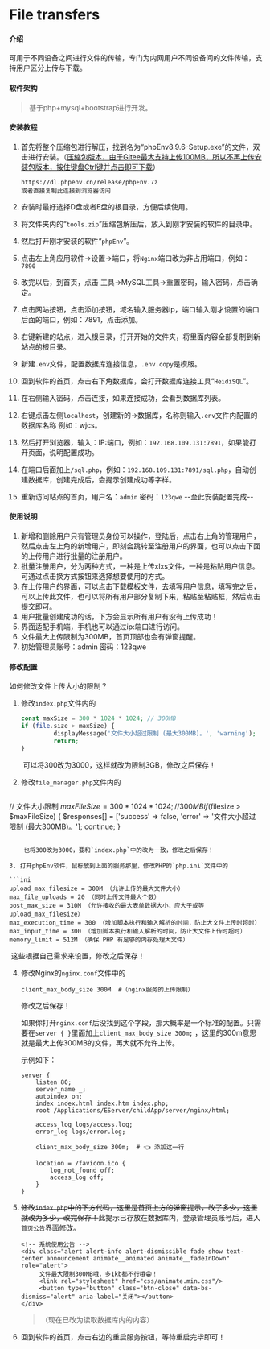 # File transfers

#### 介绍
可用于不同设备之间进行文件的传输，专门为内网用户不同设备间的文件传输，支持用户区分上传与下载。

#### 软件架构
> 基于php+mysql+bootstrap进行开发。
>

#### 安装教程

1. 首先将整个压缩包进行解压，找到名为“phpEnv8.9.6-Setup.exe”的文件，双击进行安装。（[压缩包版本，由于Gitee最大支持上传100MB，所以不再上传安装包版本，按住键盘Ctrl键并点击即可下载](https://dl.phpenv.cn/release/phpEnv.7z)）

   ```https
   https://dl.phpenv.cn/release/phpEnv.7z
   或者直接复制此连接到浏览器访问
   ```
   
2. 安装时最好选择D盘或者E盘的根目录，方便后续使用。

3. 将文件夹内的“`tools.zip`”压缩包解压后，放入到刚才安装的软件的目录中。

4. 然后打开刚才安装的软件“`phpEnv`”。

5. 点击左上角应用软件→设置→端口，将`Nginx`端口改为非占用端口，例如：`7890`

6. 改完以后，到首页，点击 工具→MySQL工具→重置密码，输入密码，点击确定。

7. 点击网站按钮，点击添加按钮，域名输入服务器ip，端口输入刚才设置的端口后面的端口，例如：7891，点击添加。

8. 右键新建的站点，进入根目录，打开开始的文件夹，将里面内容全部复制到新站点的根目录。

9. 新建`.env`文件，配置数据库连接信息，`.env.copy`是模版。
   
10. 回到软件的首页，点击右下角数据库，会打开数据库连接工具“`HeidiSQL`”。

11. 在右侧输入密码，点击连接，如果连接成功，会看到数据库列表。

12. 右键点击左侧`localhost`，创建新的→数据库，名称则输入`.env`文件内配置的数据库名称 例如：wjcs。

13. 然后打开浏览器，输入：IP:端口，例如：`192.168.109.131:7891`，如果能打开页面，说明配置成功。

14. 在端口后面加上`/sql.php`，例如：`192.168.109.131:7891/sql.php`，自动创建数据库，创建完成后，会提示创建成功等字样。

15. 重新访问站点的首页，用户名：`admin`   密码：`123qwe`
    --至此安装配置完成--

#### 使用说明

1.  新增和删除用户只有管理员身份可以操作，登陆后，点击右上角的管理用户，然后点击左上角的新增用户，即刻会跳转至注册用户的界面，也可以点击下面的上传用户进行批量的注册用户。
2.  批量注册用户，分为两种方式，一种是上传xlxs文件，一种是粘贴用户信息。可通过点击换方式按钮来选择想要使用的方式。
3.  在上传用户的界面，可以点击下载模板文件，去填写用户信息，填写完之后，可以上传此文件，也可以将所有用户部分复制下来，粘贴至粘贴框，然后点击提交即可。
4.  用户批量创建成功的话，下方会显示所有用户有没有上传成功！
5.  界面适配手机端，手机也可以通过ip:端口进行访问。
6.  文件最大上传限制为300MB，首页顶部也会有弹窗提醒。
7.  初始管理员账号：admin   密码：123qwe

#### 修改配置
如何修改文件上传大小的限制？
1.  修改`index.php`文件内的
    
    ```php
    const maxSize = 300 * 1024 * 1024; // 300MB
    if (file.size > maxSize) {
             displayMessage('文件大小超过限制 (最大300MB)。', 'warning');
             return;
    }
    ```
    
    ​    可以将300改为3000，这样就改为限制3GB，修改之后保存！


2. 修改`file_manager.php`文件内的

   ```PHP
// 文件大小限制
           $maxFileSize = 300 * 1024 * 1024; // 300MB
           if ($filesize > $maxFileSize) {
           $responses[] = ['success' => false, 'error' => '文件大小超过限制 (最大300MB)。'];
           continue;
           }
   ```
   
   ​    也将300改为3000，要和`index.php`中的改为一致，修改之后保存！

3. 打开phpEnv软件，鼠标放到上面的服务那里，修改PHP的`php.ini`文件中的

   ```ini
   upload_max_filesize = 300M （允许上传的最大文件大小）
   max_file_uploads = 20 （同时上传文件最大个数）
   post_max_size = 310M （允许接收的最大表单数据大小，应大于或等upload_max_filesize）
   max_execution_time = 300 （增加脚本执行和输入解析的时间，防止大文件上传时超时）
   max_input_time = 300 （增加脚本执行和输入解析的时间，防止大文件上传时超时）
   memory_limit = 512M （确保 PHP 有足够的内存处理大文件）
   ```

   ​            这些根据自己需求来设置，修改之后保存！

4. 修改Nginx的`nginx.conf`文件中的
   
   ```nginx
   client_max_body_size 300M  #（nginx服务的上传限制）
   ```
   
   修改之后保存！
   
   如果你打开`nginx.conf`后没找到这个字段，那大概率是一个标准的配置。只需要在`server { }`里面加上`client_max_body_size 300m;` ，这里的300m意思就是最大上传300MB的文件，再大就不允许上传。
   
   示例如下：
   
   ```nginx
   server {
       listen 80;
       server_name _;
       autoindex on;
       index index.html index.htm index.php;
       root /Applications/EServer/childApp/server/nginx/html;
   
       access_log logs/access.log;
       error_log logs/error.log;
   
       client_max_body_size 300m;  # 👈 添加这一行
   
       location = /favicon.ico {
           log_not_found off;
           access_log off;
       }
   }
   ```
   
5. ~~修改`index.php`中的下方代码，这里是首页上方的弹窗提示，改了多少，这里就改为多少，改完保存！~~此提示已存放在数据库内，登录管理员账号后，进入`首页公告`界面修改。

   ```php+HTML
   <!-- 系统使用公告 -->
   <div class="alert alert-info alert-dismissible fade show text-center announcement animate__animated animate__fadeInDown" role="alert">
        文件最大限制300MB哦，多1kb都不行哦😁！
        <link rel="stylesheet" href="css/animate.min.css"/>
        <button type="button" class="btn-close" data-bs-dismiss="alert" aria-label="关闭"></button>
   </div>
   ```
   
   >
   > （现在已改为读取数据库内的内容）
   
6. 回到软件的首页，点击右边的重启服务按钮，等待重启完毕即可！